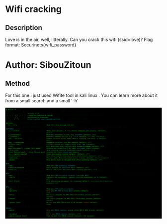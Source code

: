 # Wifi cracking
## Description

Love is in the air, well, litterally. Can you crack this wifi (ssid=love)? Flag format: Securinets{wifi_password} 
# Author: SibouZitoun

## Method 
For this one i  just used Wifite tool in kali linux . You can learn more about it from a small search and a small '-h' 

![Wifite](https://github.com/Rayene9052/darkest-hour-ctf-writeups/blob/fbcfb42adc381e69846131d088671dcaba0eb017/assets/wifite.PNG)